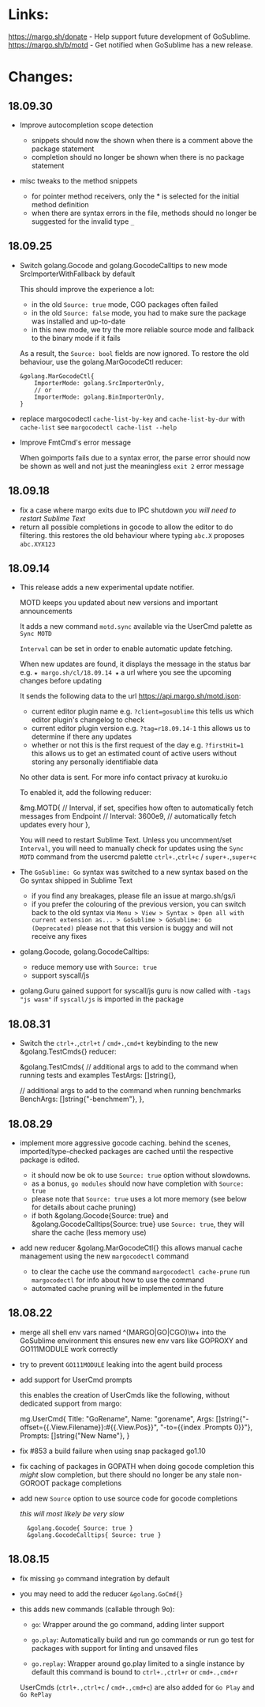 


# Links:

https://margo.sh/donate - Help support future development of GoSublime.
https://margo.sh/b/motd - Get notified when GoSublime has a new release.




# Changes:

## 18.09.30

* Improve autocompletion scope detection
  * snippets should now the shown when there is a comment above the package statement
  * completion should no longer be shown when there is no package statement


* misc tweaks to the method snippets
  * for pointer method receivers, only the * is selected for the initial method definition
  * when there are syntax errors in the file, methods should no longer be suggested for the invalid type `_`

## 18.09.25

* Switch golang.Gocode and golang.GocodeCalltips to new mode SrcImporterWithFallback by default

  This should improve the experience a lot:

  * in the old `Source: true` mode, CGO packages often failed
  * in the old `Source: false` mode, you had to make sure the package was installed
    and up-to-date
  * in this new mode, we try the more reliable source mode and fallback
    to the binary mode if it fails

  As a result, the `Source: bool` fields are now ignored.
  To restore the old behaviour, use the golang.MarGocodeCtl reducer:

      &golang.MarGocodeCtl{
          ImporterMode: golang.SrcImporterOnly,
          // or
          ImporterMode: golang.BinImporterOnly,
      }

* replace margocodectl `cache-list-by-key` and `cache-list-by-dur` with `cache-list`
  see `margocodectl cache-list --help`

* Improve FmtCmd's error message

  When goimports fails due to a syntax error, the parse error should now be shown as well
  and not just the meaningless `exit 2` error message

## 18.09.18

* fix a case where margo exits due to IPC shutdown
  *you will need to restart Sublime Text*
* return all possible completions in gocode to allow the editor to do filtering.
  this restores the old behaviour where typing `abc.X` proposes `abc.XYX123`


## 18.09.14

* This release adds a new experimental update notifier.

  MOTD keeps you updated about new versions and important announcements

  It adds a new command `motd.sync` available via the UserCmd palette as `Sync MOTD`

  `Interval` can be set in order to enable automatic update fetching.

  When new updates are found, it displays the message in the status bar
  e.g. `★ margo.sh/cl/18.09.14 ★` a url where you see the upcoming changes before updating

  It sends the following data to the url https://api.margo.sh/motd.json:
  * current editor plugin name e.g. `?client=gosublime`
    this tells us which editor plugin's changelog to check
  * current editor plugin version e.g. `?tag=r18.09.14-1`
    this allows us to determine if there any updates
  * whether or not this is the first request of the day e.g. `?firstHit=1`
    this allows us to get an estimated count of active users without storing
    any personally identifiable data

  No other data is sent. For more info contact privacy at kuroku.io

  To enabled it, add the following reducer:

    &mg.MOTD{
      // Interval, if set, specifies how often to automatically fetch messages from Endpoint
      // Interval: 3600e9, // automatically fetch updates every hour
    },

  You will need to restart Sublime Text.
  Unless you uncomment/set `Interval`, you will need to manually check for updates
  using the `Sync MOTD` command from the usercmd palette
  `ctrl+.`,`ctrl+c` / `super+.`,`super+c`


* The `GoSublime: Go` syntax was switched to a new syntax based on the Go syntax shipped in Sublime Text
  * if you find any breakages, please file an issue at margo.sh/gs/i
  * if you prefer the colouring of the previous version, you can switch back to the old syntax
    via `Menu > View > Syntax > Open all with current extension as... > GoSublime > GoSublime: Go (Deprecated)`
    please not that this version is buggy and will not receive any fixes


* golang.Gocode, golang.GocodeCalltips:
  * reduce memory use with `Source: true`
  * support syscall/js


* golang.Guru gained support for syscall/js
    guru is now called with `-tags "js wasm"` if `syscall/js` is imported in the package


## 18.08.31

* Switch the `ctrl+.`,`ctrl+t` / `cmd+.`,`cmd+t` keybinding to the new &golang.TestCmds{} reducer:

  &golang.TestCmds{
    // additional args to add to the command when running tests and examples
    TestArgs: []string{},

    // additional args to add to the command when running benchmarks
    BenchArgs: []string{"-benchmem"},
  },


## 18.08.29

* implement more aggressive gocode caching.
  behind the scenes, imported/type-checked packages are cached until the respective package is edited.

  * it should now be ok to use `Source: true` option without slowdowns.
  * as a bonus, `go modules` should now have completion with `Source: true`
  * please note that `Source: true` uses a lot more memory (see below for details about cache pruning)
  * if both &golang.Gocode{Source: true} and &golang.GocodeCalltips{Source: true}
    use `Source: true`, they will share the cache (less memory use)

* add new reducer &golang.MarGocodeCtl{}
  this allows manual cache management using the new `margocodectl` command

  * to clear the cache use the command `margocodectl cache-prune`
    run `margocodectl` for info about how to use the command
  * automated cache pruning will be implemented in the future



## 18.08.22

* merge all shell env vars named ^(MARGO|GO|CGO)\w+ into the GoSublime environment
  this ensures new env vars like GOPROXY and GO111MODULE work correctly

* try to prevent `GO111MODULE` leaking into the agent build process

* add support for UserCmd prompts

	this enables the creation of UserCmds like the following, without dedicated support from margo:

	mg.UserCmd{
		Title:   "GoRename",
		Name:    "gorename",
		Args:    []string{"-offset={{.View.Filename}}:#{{.View.Pos}}", "-to={{index .Prompts 0}}"},
		Prompts: []string{"New Name"},
	}

* fix #853 a build failure when using snap packaged go1.10

* fix caching of packages in GOPATH when doing gocode completion
  this *might* slow completion, but there should no longer be any stale non-GOROOT package completions

* add new `Source` option to use source code for gocode completions

	*this will most likely be very slow*

		&golang.Gocode{ Source: true }
		&golang.GocodeCalltips{ Source: true }



## 18.08.15

* fix missing `go` command integration by default

* you may need to add the reducer `&golang.GoCmd{}`

*	this adds new commands (callable through 9o):

	* `go`: Wrapper around the go command, adding linter support

	* `go.play`: Automatically build and run go commands or run go test for packages
	 with support for linting and unsaved files

	* `go.replay`: Wrapper around go.play limited to a single instance
	 by default this command is bound to `ctrl+.,ctrl+r` or `cmd+.,cmd+r`

	UserCmds (`ctrl+.,ctrl+c` / `cmd+.,cmd+c`) are also added for `Go Play` and `Go RePlay`



